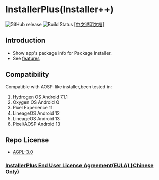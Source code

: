 # InstallerPlus(Installer++)

![GitHub release](https://img.shields.io/github/v/release/NextAlone/InstallerPlus?color=success&label=Release&logo=github) ![Build Status](https://img.shields.io/github/actions/workflow/status/NextAlone/InstallerPlus/autoci.yml?label=Build&logo=github) [[中文说明文档]](https://github.com/NextAlone/InstallerPlus/blob/main/README_CN.md)

## Introduction

- Show app's package info for Package Installer.
- See [features](https://github.com/NextAlone/InstallerPlus/blob/main/image/README.md)

## Compatibility

Compatible with AOSP-like installer,been tested in:  

1. Hydrogen OS Android 7.1.1
2. Oxygen OS Android Q
3. Pixel Experience 11
4. LineageOS Android 12
5. LineageOS Android 13
6. Pixel/AOSP Android 13


## Repo License

- [AGPL-3.0](https://github.com/NextAlone/InstallerPlus/blob/main/LICENSE.md)

### [InstallerPlus End User License Agreement(EULA) (Chinese Only)](https://github.com/NextAlone/InstallerPlus/blob/main/app/src/main/assets/eula.md)
